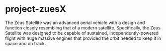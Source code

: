 # project-zuesX
The Zeus Satellite was an advanced aerial vehicle with a design and function closely resembling that of a modern satellite. Specifically, the Zeus Satellite was designed to be capable of sustained, independently-powered flight with huge massive engines that provided the orbit needed to keep it in space and on track.
